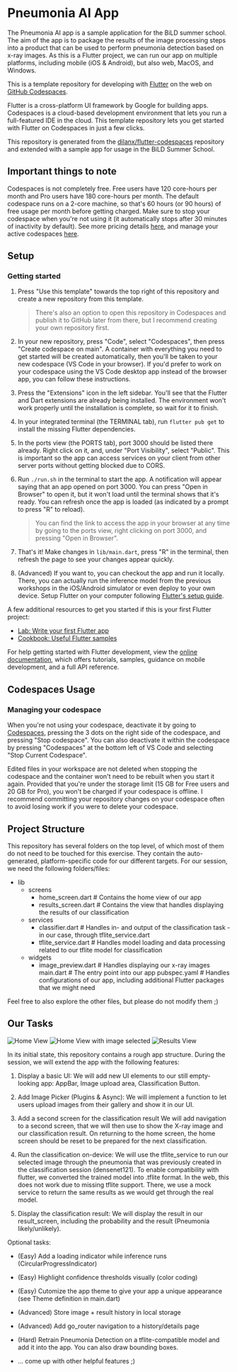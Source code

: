 # Pneumonia AI App

The Pneumonia AI app is a sample application for the BiLD summer school. The aim of the app is to package the results of the image processing steps into a product that can be used to perform pneumonia detection based on x-ray images. As this is a Flutter project, we can run our app on multiple platforms, including mobile (iOS & Android), but also web, MacOS, and Windows.

This is a template repository for developing with [Flutter](https://flutter.dev/) on the web on [GitHub Codespaces](https://github.com/features/codespaces).

Flutter is a cross-platform UI framework by Google for building apps. Codespaces is a cloud-based development environment that lets you run a full-featured IDE in the cloud. This template repository lets you get started with Flutter on Codespaces in just a few clicks.

This repository is generated from the [dilanx/flutter-codespaces](https://github.com/dilanx/flutter-codespaces) repository and extended with a sample app for usage in the BiLD Summer School.

## Important things to note

Codespaces is not completely free. Free users have 120 core-hours per month and Pro users have 180 core-hours per month. The default codespace runs on a 2-core machine, so that's 60 hours (or 90 hours) of free usage per month before getting charged. Make sure to stop your codespace when you're not using it (it automatically stops after 30 minutes of inactivity by default). See more pricing details [here](https://docs.github.com/en/billing/managing-billing-for-github-codespaces/about-billing-for-github-codespaces), and manage your active codespaces [here](https://github.com/codespaces).

## Setup

### Getting started

1. Press "Use this template" towards the top right of this repository and create a new repository from this template.

    > There's also an option to open this repository in Codespaces and publish it to GitHub later from there, but I recommend creating your own repository first.

2. In your new repository, press "Code", select "Codespaces", then press "Create codespace on main". A container with everything you need to get started will be created automatically, then you'll be taken to your new codespace (VS Code in your browser). If you'd prefer to work on your codespace using the VS Code desktop app instead of the browser app, you can follow these instructions.

3. Press the "Extensions" icon in the left sidebar. You'll see that the Flutter and Dart extensions are already being installed. The environment won't work properly until the installation is complete, so wait for it to finish.

4. In your integrated terminal (the TERMINAL tab), run `flutter pub get` to install the missing Flutter dependencies.

5. In the ports view (the PORTS tab), port 3000 should be listed there already. Right click on it, and, under "Port Visibility", select "Public". This is important so the app can access services on your client from other server ports without getting blocked due to CORS.

6. Run `./run.sh` in the terminal to start the app. A notification will appear saying that an app opened on port 3000. You can press "Open in Browser" to open it, but it won't load until the terminal shows that it's ready. You can refresh once the app is loaded (as indicated by a prompt to press "R" to reload).

    > You can find the link to access the app in your browser at any time by going to the ports view, right clicking on port 3000, and pressing "Open in Browser".

7. That's it! Make changes in `lib/main.dart`, press "R" in the terminal, then refresh the page to see your changes appear quickly.

8. (Advanced) If you want to, you can checkout the app and run it locally. There, you can actually run the inference model from the previous workshops in the iOS/Android simulator or even deploy to your own device. Setup Flutter on your computer following [Flutter's setup guide](https://docs.flutter.dev/get-started/install). 

A few additional resources to get you started if this is your first Flutter project:

- [Lab: Write your first Flutter app](https://docs.flutter.dev/get-started/codelab)
- [Cookbook: Useful Flutter samples](https://docs.flutter.dev/cookbook)

For help getting started with Flutter development, view the
[online documentation](https://docs.flutter.dev/), which offers tutorials,
samples, guidance on mobile development, and a full API reference.

## Codespaces Usage

### Managing your codespace

When you're not using your codespace, deactivate it by going to [Codespaces](https://github.com/codespaces), pressing the 3 dots on the right side of the codespace, and pressing "Stop codespace". You can also deactivate it within the codespace by pressing "Codespaces" at the bottom left of VS Code and selecting "Stop Current Codespace".

Edited files in your workspace are not deleted when stopping the codespace and the container won't need to be rebuilt when you start it again. Provided that you're under the storage limit (15 GB for Free users and 20 GB for Pro), you won't be charged if your codespace is offline. I recommend committing your repository changes on your codespace often to avoid losing work if you were to delete your codespace.

## Project Structure

This repository has several folders on the top level, of which most of them do not need to be touched for this exercise. They contain the auto-generated, platform-specific code for our different targets. For our session, we need the following folders/files:

- lib
    - screens
        - home_screen.dart # Contains the home view of our app
        - results_screen.dart # Contains the view that handles displaying the results of our classification
    - services
        - classifier.dart # Handles in- and output of the classification task - in our case, through tflite_service.dart
        - tflite_service.dart # Handles model loading and data processing related to our tflite model for classification
    - widgets
        - image_preview.dart # Handles displaying our x-ray images
    main.dart # The entry point into our app
pubspec.yaml # Handles configurations of our app, including additional Flutter packages that we might need

Feel free to also explore the other files, but please do not modify them ;)

## Our Tasks 

![Home View](assets/images/screenshot_home.png)
![Home View with image selected](assets/images/screenshot_home_selected.png)
![Results View](assets/images/screenshot_result.png)

In its initial state, this repository contains a rough app structure. During the session, we will extend the app with the following features:

1. Display a basic UI:
We will add new UI elements to our still empty-looking app: AppBar, Image upload area, Classification Button.

2. Add Image Picker (Plugins & Async):
We will implement a function to let users upload images from their gallery and show it in our UI.

3. Add a second screen for the classification result
We will add navigation to a second screen, that we will then use to show the X-ray image and our classification result. On returning to the home screen, the home screen should be reset to be prepared for the next classification.

4. Run the classification on-device:
We will use the tflite_service to run our selected image through the pneumonia that was previously created in the classification session (densenet121). To enable compatibility with flutter, we converted the trained model into .tflite format. In the web, this does not work due to missing tflite support. There, we use a mock service to return the same results as we would get through the real model. 

5. Display the classification result:
We will display the result in our result_screen, including the probability and the result (Pneumonia likely/unlikely).

Optional tasks:
- (Easy) Add a loading indicator while inference runs (CircularProgressIndicator)
- (Easy) Highlight confidence thresholds visually (color coding)
- (Easy) Cutomize the app theme to give your app a unique appearance (see Theme definition in main.dart)
- (Advanced) Store image + result history in local storage
- (Advanced) Add go_router navigation to a history/details page
- (Hard) Retrain Pneumonia Detection on a tflite-compatible model and add it into the app. You can also draw bounding boxes.

- ... come up with other helpful features ;) 